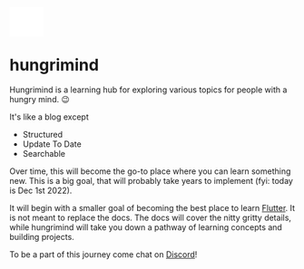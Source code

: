 <picture><source media="(prefers-color-scheme: light)" srcset="/public/blacklogo.svg"><img alt="Triangle looping within itself" src="/public/whitelogo.svg" width="60px" style="margin-bottom: -10px;"></picture> 

# hungrimind

Hungrimind is a learning hub for exploring various topics for people with a hungry mind. 😉

It's like a blog except

- Structured
- Update To Date
- Searchable

Over time, this will become the go-to place where you can learn something new. This is a big goal, that will probably take years to implement (fyi: today is Dec 1st 2022). 

It will begin with a smaller goal of becoming the best place to learn [Flutter](https://flutter.dev). It is not meant to replace the docs. The docs will cover the nitty gritty details, while hungrimind will take you down a pathway of learning concepts and building projects.

To be a part of this journey come chat on [Discord](https://discord.gg/nz8kFDm7gN)!
